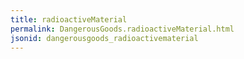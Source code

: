 ```yaml
---
title: radioactiveMaterial
permalink: DangerousGoods.radioactiveMaterial.html
jsonid: dangerousgoods_radioactivematerial
---
```

